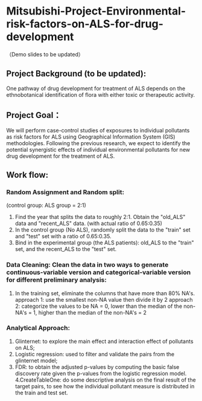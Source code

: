 # Mitsubishi-Project-Environmental-risk-factors-on-ALS-for-drug-development
（Demo slides to be updated）


## Project Background (to be updated): 
One pathway of drug development for treatment of ALS depends on the ethnobotanical identification of flora with either toxic or therapeutic activity.

## Project Goal：
We will perform case-control studies of exposures to individual pollutants as risk factors for ALS using Geographical Information System (GIS) methodologies. Following the previous research, we expect to identify the potential synergistic effects of individual environmental pollutants for new drug development for the treatment of ALS.

## Work flow:

### Random Assignment and Random split:
(control group: ALS group = 2:1)
1. Find the year that splits the data to roughly 2:1. Obtain the "old_ALS" data and "recent_ALS" data. (with actual ratio of 0.65:0.35)
2. In the control group (No ALS), randomly split the data to the "train" set and "test" set with a ratio of 0.65:0.35. 
3. Bind in the experimental group (the ALS patients):  old_ALS to the "train" set, and the recent_ALS to the "test" set.

### Data Cleaning: Clean the data in two ways to generate continuous-variable version and categorical-variable version for different preliminary analysis:
1. In the training set, eliminate the columns that have more than 80% NA's.
approach 1: use the smallest non-NA value then divide it by 2
approach 2: categorize the values to be NA = 0, lower than the median of the non-NA's = 1, higher than the median of the non-NA's = 2

### Analytical Approach:
1. Glinternet: to explore the main effect and interaction effect of pollutants on ALS;
2. Logistic regression: used to filter and validate the pairs from the glinternet model;
3. FDR: to obtain the adjusted p-values by computing the basic false discovery rate given the p-values from the logistic regression model.
4.CreateTableOne: do some descriptive analysis on the final result of the target pairs, to see how the individual pollutant measure is distributed in the train and test set.
